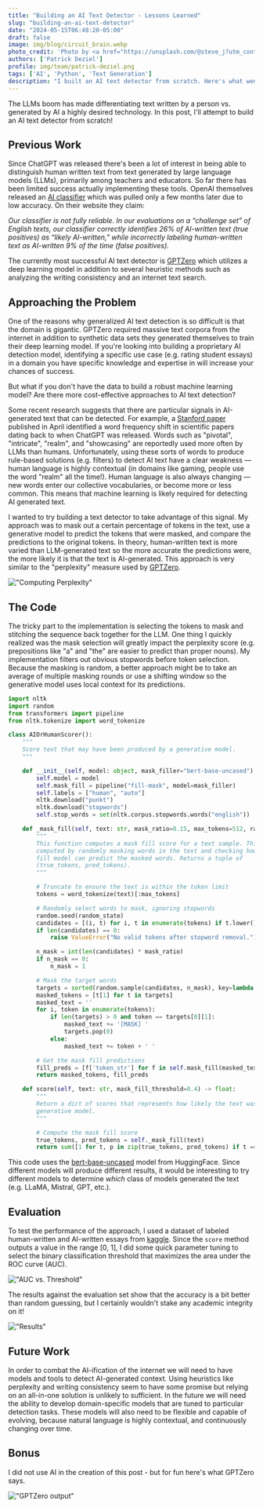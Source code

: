```yaml
---
title: "Building an AI Text Detector - Lessons Learned"
slug: "building-an-ai-text-detector"
date: "2024-05-15T06:48:20-05:00"
draft: false
image: img/blog/circuit_brain.webp
photo_credit: 'Photo by <a href="https://unsplash.com/@steve_j?utm_content=creditCopyText&utm_medium=referral&utm_source=unsplash">Steve Johnson</a> on <a href="https://unsplash.com/photos/a-computer-circuit-board-with-a-brain-on-it-_0iV9LmPDn0?utm_content=creditCopyText&utm_medium=referral&utm_source=unsplash">Unsplash</a>'
authors: ['Patrick Deziel']
profile: img/team/patrick-deziel.png
tags: ['AI', 'Python', 'Text Generation']
description: "I built an AI text detector from scratch. Here's what went right and what went wrong."
---
```


The LLMs boom has made differentiating text written by a person vs. generated by AI a highly desired technology. In this post, I'll attempt to build an AI text detector from scratch!

<!--more-->

## Previous Work

Since ChatGPT was released there's been a lot of interest in being able to distinguish human written text from text generated by large language models (LLMs), primarily among teachers and educators. So far there has been limited success actually implementing these tools. OpenAI themselves released an [AI classifier](https://openai.com/index/new-ai-classifier-for-indicating-ai-written-text/) which was pulled only a few months later due to low accuracy. On their website they claim:

_Our classifier is not fully reliable. In our evaluations on a “challenge set” of English texts, our classifier correctly identifies 26% of AI-written text (true positives) as “likely AI-written,” while incorrectly labeling human-written text as AI-written 9% of the time (false positives)._

The currently most successful AI text detector is [GPTZero](https://gptzero.me/) which utilizes a deep learning model in addition to several heuristic methods such as analyzing the writing consistency and an internet text search.

## Approaching the Problem

One of the reasons why generalized AI text detection is so difficult is that the domain is gigantic. GPTZero required massive text corpora from the internet in addition to synthetic data sets they generated themselves to train their deep learning model. If you're looking into building a proprietary AI detection model, identifying a specific use case (e.g. rating student essays) in a domain you have specific knowledge and expertise in will increase your chances of success.

But what if you don't have the data to build a robust machine learning model? Are there more cost-effective approaches to AI text detection?

Some recent research suggests that there are particular signals in AI-generated text that can be detected. For example, a [Stanford paper](https://arxiv.org/html/2404.01268v1) published in April identified a word frequency shift in scientific papers dating back to when ChatGPT was released. Words such as "pivotal", "intricate", "realm", and "showcasing" are reportedly used more often by LLMs than humans. Unfortunately, using these sorts of words to produce rule-based solutions (e.g. filters) to detect AI text have a clear weakness &mdash; human language is highly contextual (in domains like gaming, people use the word "realm" all the time!). Human language is also always changing &mdash; new words enter our collective vocabularies, or become more or less common. This means that machine learning is likely required for detecting AI generated text.

I wanted to try building a text detector to take advantage of this signal. My approach was to mask out a certain percentage of tokens in the text, use a generative model to predict the tokens that were masked, and compare the predictions to the original tokens. In theory, human-written text is more varied than LLM-generated text so the more accurate the predictions were, the more likely it is that the text is AI-generated. This approach is very similar to the "perplexity" measure used by [GPTZero](https://gptzero.me/technology).

!["Computing Perplexity"](/img/blog/2024-05-10-building-an-ai-text-detector/workflow.webp)

## The Code

The tricky part to the implementation is selecting the tokens to mask and stitching the sequence back together for the LLM. One thing I quickly realized was the mask selection will greatly impact the perplexity score (e.g. prepositions like "a" and "the" are easier to predict than proper nouns). My implementation filters out obvious stopwords before token selection. Because the masking is random, a better approach might be to take an average of multiple masking rounds or use a shifting window so the generative model uses local context for its predictions.

```python
import nltk
import random
from transformers import pipeline
from nltk.tokenize import word_tokenize

class AIOrHumanScorer():
    """
    Score text that may have been produced by a generative model.
    """

    def __init__(self, model: object, mask_filler="bert-base-uncased"):
        self.model = model
        self.mask_fill = pipeline("fill-mask", model=mask_filler)
        self.labels = ["human", "auto"]
        nltk.download("punkt")
        nltk.download("stopwords")
        self.stop_words = set(nltk.corpus.stopwords.words("english"))

    def _mask_fill(self, text: str, mask_ratio=0.15, max_tokens=512, random_state=42) -> tuple:
        """
        This function computes a mask fill score for a text sample. This score is
        computed by randomly masking words in the text and checking how well a mask
        fill model can predict the masked words. Returns a tuple of
        (true_tokens, pred_tokens).
        """

        # Truncate to ensure the text is within the token limit
        tokens = word_tokenize(text)[:max_tokens]

        # Randomly select words to mask, ignoring stopwords
        random.seed(random_state)
        candidates = [(i, t) for i, t in enumerate(tokens) if t.lower() not in self.stop_words and t.isalnum() and len(t.strip()) > 1]
        if len(candidates) == 0:
            raise ValueError("No valid tokens after stopword removal.")

        n_mask = int(len(candidates) * mask_ratio)
        if n_mask == 0:
            n_mask = 1

        # Mask the target words
        targets = sorted(random.sample(candidates, n_mask), key=lambda x: x[0])
        masked_tokens = [t[1] for t in targets]
        masked_text = ''
        for i, token in enumerate(tokens):
            if len(targets) > 0 and token == targets[0][1]:
                masked_text += '[MASK] '
                targets.pop(0)
            else:
                masked_text += token + ' '

        # Get the mask fill predictions
        fill_preds = [f['token_str'] for f in self.mask_fill(masked_text, tokenizer_kwargs={'truncation': True})[0]]
        return masked_tokens, fill_preds

    def score(self, text: str, mask_fill_threshold=0.4) -> float:
        """
        Return a dict of scores that represents how likely the text was produced by a
        generative model.
        """

        # Compute the mask fill score
        true_tokens, pred_tokens = self._mask_fill(text)
        return sum([1 for t, p in zip(true_tokens, pred_tokens) if t == p]) / len(true_tokens)
```

This code uses the [bert-base-uncased](https://huggingface.co/google-bert/bert-base-uncased) model from HuggingFace. Since different models will produce different results, it would be interesting to try different models to determine _which_ class of models generated the text (e.g. LLaMA, Mistral, GPT, etc.).

## Evaluation

To test the performance of the approach, I used a dataset of labeled human-written and AI-written essays from [kaggle](https://www.kaggle.com/datasets/jdragonxherrera/augmented-data-for-llm-detect-ai-generated-text). Since the `score` method outputs a value in the range [0, 1], I did some quick parameter tuning to select the binary classification threshold that maximizes the area under the ROC curve (AUC).

!["AUC vs. Threshold"](/img/blog/2024-05-10-building-an-ai-text-detector/threshold.webp)

The results against the evaluation set show that the accuracy is a bit better than random guessing, but I certainly wouldn't stake any academic integrity on it!

!["Results"](/img/blog/2024-05-10-building-an-ai-text-detector/results.webp)

## Future Work

In order to combat the AI-ification of the internet we will need to have models and tools to detect AI-generated context. Using heuristics like perplexity and writing consistency seem to have some promise but relying on an all-in-one solution is unlikely to sufficient. In the future we will need the ability to develop domain-specific models that are tuned to particular detection tasks. These models will also need to be flexible and capable of evolving, because natural language is highly contextual, and continuously changing over time.

## Bonus

I did not use AI in the creation of this post - but for fun here's what GPTZero says.

!["GPTZero output"](/img/blog/2024-05-10-building-an-ai-text-detector/gptzero.webp)